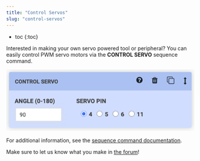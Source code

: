 ```yaml
---
title: "Control Servos"
slug: "control-servos"
---
```


* toc
{:toc}

Interested in making your own servo powered tool or peripheral? You can easily control PWM servo motors via the __CONTROL SERVO__ sequence command.

![control_servo sequence step](_images/control_servo.png)

For additional information, see the [sequence command documentation](https://software.farm.bot/docs/sequence-commands).

Make sure to let us know what you make in [the forum](https://forum.farmbot.org)!
